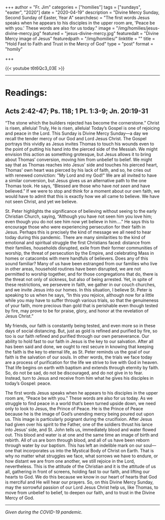 +++
author = "Fr. Jim"
categories = ["homilies"]
tags = ["sundays", "easter", "2020"]
date = "2020-04-19"
description = "Divine Mercy Sunday, Second Sunday of Easter, Year A"
searchdesc = "The first words Jesus speaks when he appears to his disciples in the upper room are, 'Peace be with you.' These words are also for us today."
image = "/img/homilies/jesus-divine-mercy.jpg"
featured = "jesus-divine-mercy.jpg"
featuredalt = "Divine Mercy image of Jesus"
featuredpath = "/img/homilies/"
linktitle = ""
title = "Hold Fast to Faith and Trust in the Mercy of God"
type = "post"
format = "homily"

+++

{{< youtube t6t6Qc3_03E >}}

---

# Readings:
## Acts 2:42-47; Ps. 118; 1 Pt. 1:3-9; Jn. 20:19-31

“The stone which the builders rejected has become the cornerstone.” Christ is risen, alleluia! Truly, He is risen, alleluia! Today’s Gospel is one of rejoicing and peace in the Lord. This Sunday is Divine Mercy Sunday—a day we recall the tender mercy of our God and Lord Jesus Christ. The Gospel portrays this vividly as Jesus invites Thomas to touch his wounds even to the point of putting his hand into the pierced side of the Messiah. We might envision this action as something grotesque, but Jesus allows it to bring about Thomas’ conversion, moving him from unbelief to belief. We might say that as Thomas reaches into Jesus' side and touches his pierced heart, Thomas' own heart was pierced by his lack of faith, and so, he cries out with renewed conviction: "My Lord and my God!" We are all invited to have a similar conversion, but Jesus gives us an alternative path to the one Thomas took. He says, “Blessed are those who have *not seen* and have believed.” If we were to stop and think for a moment about our own faith, we would have to admit that this is exactly how we all came to believe. We have not seen Christ, and yet we believe.

St. Peter highlights the significance of believing without seeing to the early Christian Church, saying, “Although you have not seen him you love him; even though you do not see him now yet believe in him….” He says this to encourage those who were experiencing persecution for their faith in Jesus. Perhaps this is precisely the kind of message we all need to hear today during this pandemic. There are many similarities to the kind of emotional and spiritual struggle the first Christians faced: distance from their families, households disrupted, exile from their former communities of worship, the threat of persecution by the Empire, and celebrating Mass in homes or catacombs with mere handfuls of believers. Does any of this sound familiar? Many of us have been estranged from our families who live in other areas, household routines have been disrupted, we are not permitted to worship together, and for those congregations that do, there is the threat not only of sickness, but also of being arrested. Yet, in spite of these restrictions, we persevere in faith, we gather in our couch churches, and we invite Jesus into our homes. In this situation, I believe St. Peter is speaking to us when he says, “In this you rejoice, although now for a little while you may have to suffer through various trials, so that the genuineness of your faith, more precious than gold that is perishable even though tested by fire, may prove to be for praise, glory, and honor at the revelation of Jesus Christ.”

My friends, our faith is constantly being tested, and even more so in these days of social distancing. But, just as gold is refined and purified by fire, so too is our faith refined and purified through our own perseverance. Our ability to hold fast to our faith in Jesus is the key to our salvation. After all has been said and done, we ought to rest secure in knowing that keeping the faith is the key to eternal life, as St. Peter reminds us the goal of our faith is the salvation of our souls. In other words, the trials we face today are a process of purification for the life we strive to live with God in heaven. That life begins on earth with baptism and extends through eternity by faith. So, do not be sad, do not be discouraged, and do not give in to fear. Instead, turn to Jesus and receive from him what he gives his disciples in today’s Gospel: peace.

The first words Jesus speaks when he appears to his disciples in the upper room are, “Peace be with you.” These words are also for us today. As we struggle to find peace in a world that’s been turned upside down, we need only to look to Jesus, the Prince of Peace. He is the Prince of Peace because he is the image of God’s unending mercy being poured out upon us. This image is particularly poignant during the crucifixion. After Jesus had given over his spirit to the Father, one of the soldiers thrust his lance into Jesus’ side, and St. John tells us, immediately blood and water flowed out. This blood and water is at one and the same time an image of birth and rebirth. All of us are born through blood, and all of us have been reborn through water by our baptism. This has left an indelible mark on our soul—one that incorporates us into the Mystical Body of Christ on Earth. That is why no matter what struggles we face, what sorrows we have to endure, or how distant we are from one another, we still rejoice in the Lord, nevertheless. This is the attitude of the Christian and it is the attitude of us all, gathering in front of screens, holding fast to our faith, and lifting our hearts to God. We do this because we know in our heart of hearts that God is merciful and He will hear our prayers. So, on this Divine Mercy Sunday, may the sorrowful passion of our Lord Jesus Christ help us, like Thomas, to move from unbelief to belief, to deepen our faith, and to trust in the Divine Mercy of God.

---
*Given during the COVID-19 pandemic.*